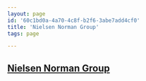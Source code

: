 ```yaml
---
layout: page
id: '60c1bd0a-4a70-4c8f-b2f6-3abe7add4cf0'
title: 'Nielsen Norman Group'
tags: page

---
```

  
<h2 class="text-3xl font-semibold mb-4"><a href="/journals/Nielsen Norman Group">Nielsen Norman Group</a></h2>

<div class="space-y-2">

</div>
